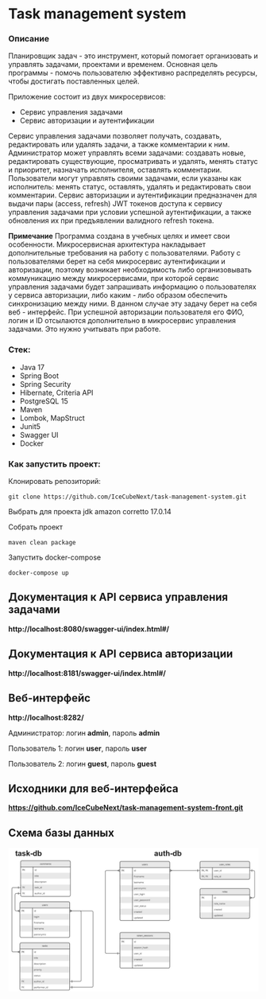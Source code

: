 # Task management system

### Описание

Планировщик задач - это инструмент, который помогает организовать и управлять задачами, проектами и временем.
Основная цель программы - помочь пользователю эффективно распределять ресурсы, чтобы достигать поставленных целей.

Приложение состоит из двух микросервисов:

- Сервис управления задачами
- Сервис авторизации и аутентификации

Сервис управления задачами позволяет получать, создавать, редактировать или удалять задачи, а также комментарии к ним.
Администратор может управлять всеми задачами: создавать новые, редактировать существующие, просматривать и удалять,
менять статус и приоритет, назначать исполнителя, оставлять комментарии.
Пользователи могут управлять своими задачами, если указаны как исполнитель: менять статус, оставлять, удалять и
редактировать свои комментарии.
Сервис авторизации и аутентификации предназначен для выдачи пары (access, refresh) JWT токенов доступа к сервису
управления задачами при условии успешной аутентификации, а также обновления их при предъявлении валидного refresh токена.

**Примечание**
Программа создана в учебных целях и имеет свои особенности. Микросервисная архитектура накладывает дополнительные
требования на работу с пользователями.
Работу с пользователями берет на себя микросервис аутентификации и авторизации, поэтому возникает
необходимость либо организовывать коммуникацию между микросервисами, при которой сервис управления задачами будет
запрашивать информацию о пользователях у сервиса
авторизации, либо каким - либо образом обеспечить синхронизацию между ними. В данном случае эту задачу берет на себя
веб - интерфейс. При успешной авторизации пользователя его ФИО, логин и ID отсылаются дополнительно в микросервис
управления задачами. Это нужно учитывать при работе.

### Стек:

- Java 17
- Spring Boot
- Spring Security
- Hibernate, Criteria API
- PostgreSQL 15
- Maven
- Lombok, MapStruct
- Junit5
- Swagger UI
- Docker

### Как запустить проект:

Клонировать репозиторий:

```
git clone https://github.com/IceCubeNext/task-management-system.git
```

Выбрать для проекта jdk amazon corretto 17.0.14

Собрать проект

```
maven clean package
```

Запустить docker-compose

```
docker-compose up
```

## Документация к API сервиса управления задачами

**http://localhost:8080/swagger-ui/index.html#/**

## Документация к API сервиса авторизации

**http://localhost:8181/swagger-ui/index.html#/**

## Веб-интерфейс

**http://localhost:8282/**

Администратор: логин **admin**, пароль **admin**

Пользователь 1: логин **user**, пароль **user**

Пользователь 2: логин **guest**, пароль **guest**

## Исходники для веб-интерфейса

**https://github.com/IceCubeNext/task-management-system-front.git**

## Схема базы данных

<img title="ER diagram" alt="ER diagram" src="/images/TMS.jpg">
